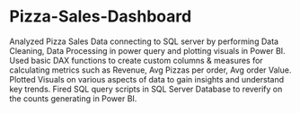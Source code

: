 # Pizza-Sales-Dashboard
Analyzed Pizza Sales Data connecting to SQL server by performing Data Cleaning, Data Processing in power query and plotting visuals in Power BI. 
Used basic DAX functions to create custom columns & measures for calculating metrics such as Revenue, Avg Pizzas per order, Avg order Value.
Plotted Visuals on various aspects of data to gain insights and understand key trends.
Fired SQL query scripts in SQL Server Database to reverify on the counts generating in Power BI.
